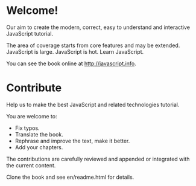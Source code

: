 
# Welcome!

Our aim to create the modern, correct, easy to understand and interactive JavaScript tutorial.

The area of coverage starts from core features and may be extended. JavaScript is large. JavaScript is hot. Learn JavaScript.

You can see the book online at <http://javascript.info>.

# Contribute

Help us to make the best JavaScript and related technologies tutorial.

You are welcome to:

 - Fix typos.
 - Translate the book.
 - Rephrase and improve the text, make it better.
 - Add your chapters.

The contributions are carefully reviewed and appended or integrated with the current content.

Clone the book and see en/readme.html for details.

